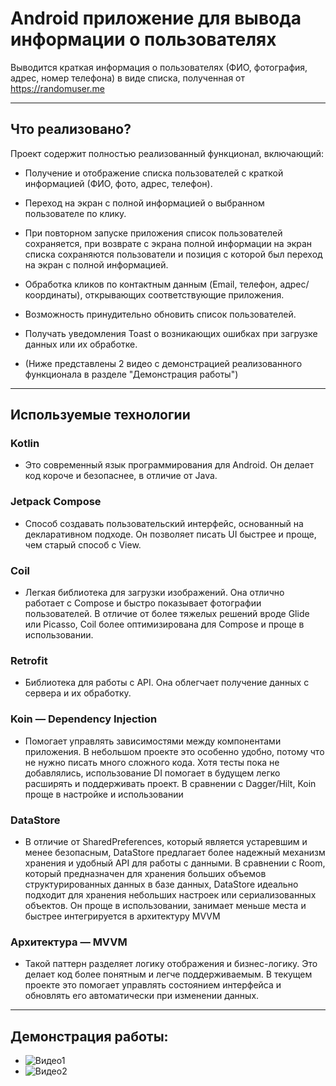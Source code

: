 # Android приложение для вывода информации о пользователях

Выводится краткая информация о пользователях (ФИО, фотография, адрес, номер телефона) в виде списка, полученная от https://randomuser.me

---

## Что реализовано?

Проект содержит полностью реализованный функционал, включающий:

- Получение и отображение списка пользователей с краткой информацией (ФИО, фото, адрес, телефон).
- Переход на экран с полной информацией о выбранном пользователе по клику.
- При повторном запуске приложения список пользователей сохраняется, при возврате с экрана полной информации на экран списка сохраняются пользователи и позиция с которой был переход на экран с полной информацией.
- Обработка кликов по контактным данным (Email, телефон, адрес/координаты), открывающих соответствующие приложения.
- Возможность принудительно обновить список пользователей.
- Получать уведомления Toast о возникающих ошибках при загрузке данных или их обработке.

- (Ниже представлены 2 видео с демонстрацией реализованного функционала в разделе "Демонстрация работы")

---

## Используемые технологии

### Kotlin
- Это современный язык программирования для Android. Он делает код короче и безопаснее, в отличие от Java.

### Jetpack Compose
- Способ создавать пользовательский интерфейс, основанный на декларативном подходе. Он позволяет писать UI быстрее и проще, чем старый способ с View.

### Coil
- Легкая библиотека для загрузки изображений. Она отлично работает с Compose и быстро показывает фотографии пользователей. В отличие от более тяжелых решений вроде Glide или Picasso, Coil более оптимизирована для Compose и проще в использовании.

### Retrofit
- Библиотека для работы с API. Она облегчает получение данных с сервера и их обработку.

### Koin — Dependency Injection
- Помогает управлять зависимостями между компонентами приложения. В небольшом проекте это особенно удобно, потому что не нужно писать много сложного кода. Хотя тесты пока не добавлялись, использование DI помогает в будущем легко расширять и поддерживать проект. В сравнении с Dagger/Hilt, Koin проще в настройке и использовании

### DataStore
- В отличие от SharedPreferences, который является устаревшим и менее безопасным, DataStore предлагает более надежный механизм хранения и удобный API для работы с данными. В сравнении с Room, который предназначен для хранения больших объемов структурированных данных в базе данных, DataStore идеально подходит для хранения небольших настроек или сериализованных объектов. Он проще в использовании, занимает меньше места и быстрее интегрируется в архитектуру MVVM

### Архитектура — MVVM
- Такой паттерн разделяет логику отображения и бизнес-логику. Это делает код более понятным и легче поддерживаемым. В текущем проекте это помогает управлять состоянием интерфейса и обновлять его автоматически при изменении данных.

---

## Демонстрация работы:
- ![Видео1](app/src/main/res/drawable/video.gif)
- ![Видео2](app/src/main/res/drawable/video2.gif)